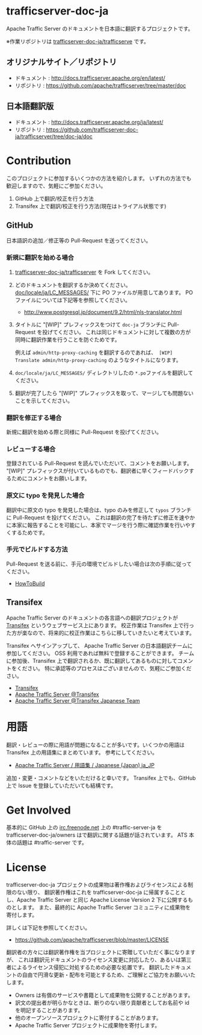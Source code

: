 # trafficserver-doc-ja

Apache Traffic Server のドキュメントを日本語に翻訳するプロジェクトです。

※作業リポジトリは [trafficserver-doc-ja/trafficserve](https://github.com/trafficserver-doc-ja/trafficserver/tree/doc-ja/doc) です。

## オリジナルサイト／リポジトリ

- ドキュメント : http://docs.trafficserver.apache.org/en/latest/
- リポジトリ : https://github.com/apache/trafficserver/tree/master/doc

## 日本語翻訳版

- ドキュメント : http://docs.trafficserver.apache.org/ja/latest/
- リポジトリ : https://github.com/trafficserver-doc-ja/trafficserver/tree/doc-ja/doc

# Contribution

このプロジェクトに参加するいくつかの方法を紹介します。
いずれの方法でも歓迎しますので、気軽にご参加ください。

1. GitHub 上で翻訳/校正を行う方法
2. Transifex 上で翻訳/校正を行う方法(現在はトライアル状態です)

## GitHub

日本語訳の追加／修正等の Pull-Request を送ってください。

### 新規に翻訳を始める場合

1. [trafficserver-doc-ja/trafficserver](https://github.com/trafficserver-doc-ja/trafficserver) を Fork してください。
2. どのドキュメントを翻訳するか決めてください。
   [doc/locale/ja/LC_MESSAGES/](https://github.com/trafficserver-doc-ja/trafficserver/tree/doc-ja/doc/locale/ja/LC_MESSAGES) 下に
   PO ファイルが用意してあります。
   PO ファイルについては下記等を参照してください。
   - http://www.postgresql.jp/document/9.2/html/nls-translator.html
3. タイトルに "[WIP]" プレフィックスをつけて `doc-ja`  ブランチに  Pull-Request を投げてください。
   これは同じドキュメントに対して複数の方が同時に翻訳作業を行うことを防ぐためです。
   
   例えば `admin/http-proxy-caching` を翻訳するのであれば、` [WIP] Translate admin/http-proxy-caching` のようなタイトルになります。
4. `doc/locale/ja/LC_MESSAGES/` ディレクトリしたの `*.po`ファイルを翻訳してください。 
5. 翻訳が完了したら "[WIP]" プレフィックスを取って、マージしても問題ないことを示してください。

### 翻訳を修正する場合

新規に翻訳を始める際と同様に Pull-Request を投げてください。

### レビューする場合

登録されている Pull-Request を読んでいただいて、コメントをお願いします。
"[WIP]" プレフィックスが付いているものでも、翻訳者に早くフィードバックするためにコメントをお願いします。

### 原文に typo を発見した場合

翻訳中に原文の typo を発見した場合は、typo のみを修正して `typos` ブランチに Pull-Request を投げてください。
これは翻訳の完了を待たずに修正を速やかに本家に報告することを可能にし、本家でマージを行う際に確認作業を行いやすくするためです。

### 手元でビルドする方法

Pull-Request を送る前に、手元の環境でビルドしたい場合は次の手順に従ってください。

- [HowToBuild](https://github.com/trafficserver-doc-ja/trafficserver-doc-ja/blob/master/HowToBuild.rst)

## Transifex

Apache Traffic Server のドキュメントの各言語への翻訳プロジェクトが [Transifex](https://www.transifex.com/) というウェブサービス上にあります。
校正作業は Transifex 上で行った方が楽なので、将来的に校正作業はこちらに移していきたいと考えています。

Transifex へサインアップして、 Apache Traffic Server の日本語翻訳チームに参加してください。
OSS 利用であれば無料で登録することができます。
チームに参加後、Transifex 上で翻訳されるか、既に翻訳してあるものに対してコメントをください。
特に承認等のプロセスはございませんので、気軽にご参加ください。

- [Transifex](https://www.transifex.com/)
- [Apache Traffic Server @Transifex](https://www.transifex.com/projects/p/traffic-server-admin/)
- [Apache Traffic Server @Transifex Japanese Team](https://www.transifex.com/projects/p/traffic-server-admin/language/ja_JP/)

# 用語

翻訳・レビューの際に用語が問題になることが多いです。いくつかの用語は Transifex 上の用語集にまとめています。
参考にしてください。

- [Apache Traffic Server / 用語集 / Japanese (Japan) ja_JP](https://www.transifex.com/projects/p/traffic-server-admin/glossary/l/ja_JP/)

追加・変更・コメントなどをいただけると幸いです。
Transifex 上でも、GitHub 上で Issue を登録していただいても結構です。

# Get Involved

基本的に GitHub 上の
[irc.freenode.net](http://freenode.net) 上の #traffic-server-ja を trafficserver-doc-ja/owners はで翻訳に関する話題が話されています。
ATS 本体の話題は #traffic-server です。

# License

trafficserver-doc-ja プロジェクトの成果物は著作権およびライセンスによる制限のない限り、
翻訳著作権はこれを trafficserver-doc-ja に帰属することとし、Apache Traffic Server と同じ
Apache License Version 2 下に公開するものとします。
また、最終的に Apache Traffic Server コミュニティに成果物を寄付します。

詳しくは下記を参照してください。

- https://github.com/apache/trafficserver/blob/master/LICENSE

翻訳者の方々には翻訳著作権を当プロジェクトに寄贈していただく事になりますが、
これは翻訳元ドキュメントのライセンス変更に対応したり、あるいは第三者によるライセンス侵犯に対処するための必要な処置です。
翻訳したドキュメントの自由で円滑な更新・配布を可能とするため、ご理解とご協力をお願いいたします。

- Owners は有償のサービスや書籍として成果物を公開することがあります。
- 訳文の提出者が明らかなときは、断りのない限り貢献者としてお名前や id を明記することがあります。
- 他のオープンソースプロジェクトに寄付することがあります。
- Apache Traffic Server プロジェクトに成果物を寄付します。
